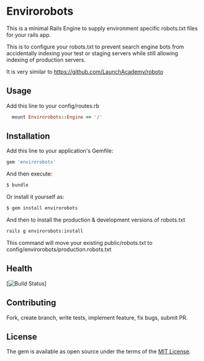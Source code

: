 # Envirorobots

This is a minimal Rails Engine to supply environment specific robots.txt files for your rails app.

This is to configure your robots.txt to prevent search engine bots from accidentally indexing your test or staging servers while still allowing indexing of production servers.

It is very similar to https://github.com/LaunchAcademy/roboto

## Usage

Add this line to your config/routes.rb

```ruby
  mount Envirorobots::Engine => '/'
```

## Installation
Add this line to your application's Gemfile:

```ruby
gem 'envirorobots'
```

And then execute:
```bash
$ bundle
```

Or install it yourself as:
```bash
$ gem install envirorobots
```

And then to install the production & development versions of robots.txt
```bash
rails g envirorobots:install
```

This command will move your existing public/robots.txt to config/envirorobots/production.robots.txt

## Health
 [![Build Status](https://travis-ci.org/trammel/envirorobots.svg?branch=master)]

## Contributing
Fork, create branch, write tests, implement feature, fix bugs, submit PR.

## License
The gem is available as open source under the terms of the [MIT License](http://opensource.org/licenses/MIT).
